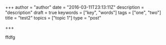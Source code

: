 +++
author = "author"
date = "2016-03-11T23:13:11Z"
description = "description"
draft = true
keywords = ["key", "words"]
tags = ["one", "two"]
title = "test2"
topics = ["topic 1"]
type = "post"

+++
ffdfg
